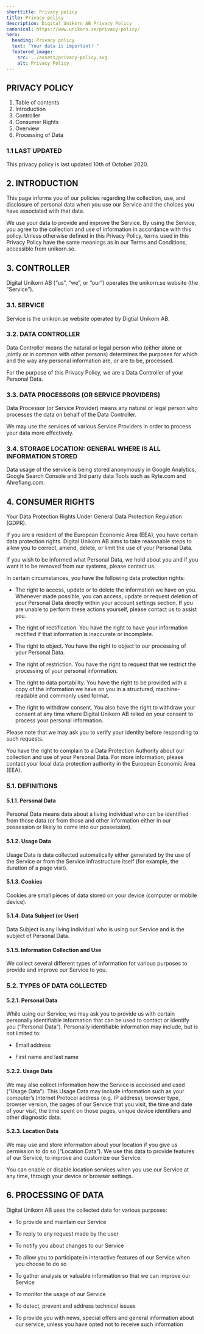 ```yaml
---
shorttitle: Privacy policy
title: Privacy policy
description: Digital Unikorn AB Privacy Policy
canonical: https://www.unikorn.se/privacy-policy/
hero:
  heading: Privacy policy
  text: "Your data is important! "
  featured_image:
    src: ../assets/privacy-policy.svg
    alt: Privacy Policy
---
```

## PRIVACY POLICY

1. Table of contents
2. Introduction
3. Controller
4. Consumer Rights
5. Overview
6. Processing of Data

### 1.1 LAST UPDATED

This privacy policy is last updated 10th of October 2020.

## 2. INTRODUCTION

This page informs you of our policies regarding the collection, use, and disclosure of personal data when you use our Service and the choices you have associated with that data.

We use your data to provide and improve the Service. By using the Service, you agree to the collection and use of information in accordance with this policy. Unless otherwise defined in this Privacy Policy, terms used in this Privacy Policy have the same meanings as in our Terms and Conditions, accessible from unikorn.se.

## 3. CONTROLLER

Digital Unikorn AB (“us”, “we”, or “our”) operates the unikorn.se website (the “Service”).

### 3.1. SERVICE

Service is the unikron.se website operated by Digtial Unikorn AB.

### 3.2. DATA CONTROLLER

Data Controller means the natural or legal person who (either alone or jointly or in common with other persons) determines the purposes for which and the way any personal information are, or are to be, processed.

For the purpose of this Privacy Policy, we are a Data Controller of your Personal Data.

### 3.3. DATA PROCESSORS (OR SERVICE PROVIDERS)

Data Processor (or Service Provider) means any natural or legal person who processes the data on behalf of the Data Controller.

We may use the services of various Service Providers in order to process your data more effectively.

### 3.4. STORAGE LOCATION: GENERAL WHERE IS ALL INFORMATION STORED

Data usage of the service is being stored anonymously in Google Analytics, Google Search Console and 3rd party data Tools such as Ryte.com and Ahreflang.com.

## 4. CONSUMER RIGHTS

Your Data Protection Rights Under General Data Protection Regulation (GDPR).

If you are a resident of the European Economic Area (EEA), you have certain data protection rights. Digital Unikorn AB aims to take reasonable steps to allow you to correct, amend, delete, or limit the use of your Personal Data.

If you wish to be informed what Personal Data, we hold about you and if you want it to be removed from our systems, please contact us.

In certain circumstances, you have the following data protection rights:

* The right to access, update or to delete the information we have on you. Whenever made possible, you can access, update or request deletion of your Personal Data directly within your account settings section. If you are unable to perform these actions yourself, please contact us to assist you.

* The right of rectification. You have the right to have your information rectified if that information is inaccurate or incomplete.

* The right to object. You have the right to object to our processing of your Personal Data.

* The right of restriction. You have the right to request that we restrict the processing of your personal information.

* The right to data portability. You have the right to be provided with a copy of the information we have on you in a structured, machine-readable and commonly used format.

* The right to withdraw consent. You also have the right to withdraw your consent at any time where Digital Unikorn AB relied on your consent to process your personal information.

Please note that we may ask you to verify your identity before responding to such requests.

You have the right to complain to a Data Protection Authority about our collection and use of your Personal Data. For more information, please contact your local data protection authority in the European Economic Area (EEA).

### 5.1. DEFINITIONS

#### 5.1.1. Personal Data

Personal Data means data about a living individual who can be identified from those data (or from those and other information either in our possession or likely to come into our possession).

#### 5.1.2. Usage Data

Usage Data is data collected automatically either generated by the use of the Service or from the Service infrastructure itself (for example, the duration of a page visit).

#### 5.1.3. Cookies

Cookies are small pieces of data stored on your device (computer or mobile device).

#### 5.1.4. Data Subject (or User)

Data Subject is any living individual who is using our Service and is the subject of Personal Data.

#### 5.1.5. Information Collection and Use

We collect several different types of information for various purposes to provide and improve our Service to you.

### 5.2. TYPES OF DATA COLLECTED

#### 5.2.1. Personal Data

While using our Service, we may ask you to provide us with certain personally identifiable information that can be used to contact or identify you (“Personal Data”). Personally identifiable information may include, but is not limited to:

* Email address

* First name and last name

#### 5.2.2. Usage Data

We may also collect information how the Service is accessed and used (“Usage Data”). This Usage Data may include information such as your computer’s Internet Protocol address (e.g. IP address), browser type, browser version, the pages of our Service that you visit, the time and date of your visit, the time spent on those pages, unique device identifiers and other diagnostic data.

#### 5.2.3. Location Data

We may use and store information about your location if you give us permission to do so (“Location Data”). We use this data to provide features of our Service, to improve and customize our Service.

You can enable or disable location services when you use our Service at any time, through your device or browser settings.

## 6. PROCESSING OF DATA

Digital Unikorn AB uses the collected data for various purposes:

* To provide and maintain our Service

* To reply to any request made by the user

* To notify you about changes to our Service

* To allow you to participate in interactive features of our Service when you choose to do so

* To gather analysis or valuable information so that we can improve our Service

* To monitor the usage of our Service

* To detect, prevent and address technical issues

* To provide you with news, special offers and general information about our service, unless you have opted not to receive such information